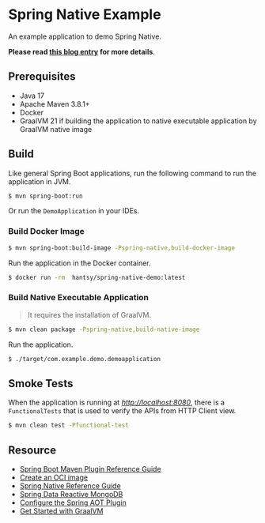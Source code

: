 # Spring Native Example

An example application to demo Spring Native. 

**Please read [this blog entry](https://hantsy.medium.com/building-your-first-spring-native-application-ae169136e544) for more details**.

## Prerequisites 

* Java 17
* Apache Maven 3.8.1+
* Docker 
* GraalVM 21 if building the application to native executable application by GraalVM native image

## Build

Like general Spring Boot applications, run the following command  to run the application in JVM.

```bash
$ mvn spring-boot:run
```

Or run the `DemoApplication` in your IDEs.

### Build Docker Image

```bash
$ mvn spring-boot:build-image -Pspring-native,build-docker-image
```

Run the application in the Docker container.

```bash
$ docker run -rm  hantsy/spring-native-demo:latest
```

### Build Native Executable Application

> It requires the installation of GraalVM.

```bash
$ mvn clean package -Pspring-native,build-native-image
```

Run the application.

```bash
$ ./target/com.example.demo.demoapplication
```


## Smoke Tests

When the application is running at *[http://localhost:8080](http://localhost:8080)*,  there is a `FunctionalTests` that is used to verify the APIs from HTTP Client view.

```bash
$ mvn clean test -Pfunctional-test
```

## Resource

* [Spring Boot Maven Plugin Reference Guide](https://docs.spring.io/spring-boot/docs/2.4.4/maven-plugin/reference/html/)
* [Create an OCI image](https://docs.spring.io/spring-boot/docs/2.4.4/maven-plugin/reference/html/#build-image)
* [Spring Native Reference Guide](https://docs.spring.io/spring-native/docs/current/reference/htmlsingle/)
* [Spring Data Reactive MongoDB](https://docs.spring.io/spring-boot/docs/2.4.4/reference/htmlsingle/#boot-features-mongodb)
* [Configure the Spring AOT Plugin](https://docs.spring.io/spring-native/docs/0.9.1/reference/htmlsingle/#spring-aot-maven)
* [Get Started with GraalVM ](https://www.graalvm.org/docs/getting-started/#install-graalvm)

